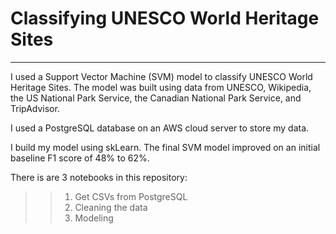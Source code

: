 # Classifying UNESCO World Heritage Sites  
---
I used a Support Vector Machine (SVM) model to classify UNESCO World Heritage Sites. The model was built using data from UNESCO, Wikipedia, the US National Park Service, the Canadian National Park Service, and TripAdvisor.  

I used a PostgreSQL database on an AWS cloud server to store my data.  

I build my model using skLearn. The final SVM model improved on an initial baseline F1 score of 48% to 62%.  

There is are 3 notebooks in this repository:  
>> 1. Get CSVs from PostgreSQL  
>> 2. Cleaning the data  
>> 3. Modeling  
